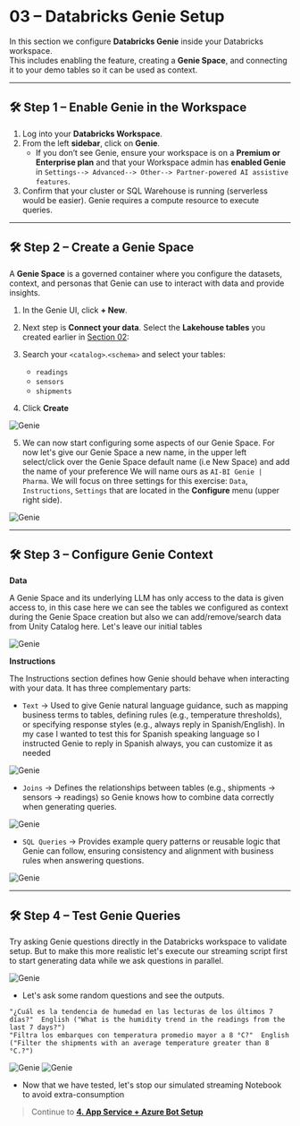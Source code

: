 # 03 – Databricks Genie Setup

In this section we configure **Databricks Genie** inside your Databricks workspace.  
This includes enabling the feature, creating a **Genie Space**, and connecting it to your demo tables so it can be used as context.  

---

## 🛠️ Step 1 – Enable Genie in the Workspace

1. Log into your **Databricks Workspace**.  
2. From the left **sidebar**, click on **Genie**.  
   - If you don’t see Genie, ensure your workspace is on a **Premium or Enterprise plan** and that your Workspace admin has **enabled Genie** in `Settings--> Advanced--> Other--> Partner-powered AI assistive features`.  
3. Confirm that your cluster or SQL Warehouse is running (serverless would be easier). Genie requires a compute resource to execute queries.  

---

## 🛠️ Step 2 – Create a Genie Space

A **Genie Space** is a governed container where you configure the datasets, context, and personas that Genie can use to interact with data and provide insights.

1. In the Genie UI, click **+ New**.    
2. Next step is **Connect your data**. Select the **Lakehouse tables** you created earlier in [Section 02](./02-databricks-prep.md):
   
3. Search your `<catalog>`.`<schema>` and select your tables: 
   - `readings`  
   - `sensors`  
   - `shipments`  
4. Click **Create**


![Genie](img/genie-setup.png)

5. We can now start configuring some aspects of our Genie Space. For now let's give our Genie Space a new name, in the upper left select/click over the Genie Space default name (i.e New Space) and add the name of your preference
   We will name ours as `AI-BI Genie | Pharma`. We will focus on three settings for this exercise:  `Data`, `Instructions`, `Settings` that are located in the **Configure** menu (upper right side).

![Genie](img/genie-setup1.png)

---

## 🛠️ Step 3 – Configure Genie Context

**Data**

A Genie Space and its underlying LLM has only access to the data is given access to, in this case here we can see the tables we configured as context during the Genie Space creation but also we can add/remove/search data from Unity Catalog here.
Let's leave our initial tables

![Genie](img/genie-setup2.png)


**Instructions**

The Instructions section defines how Genie should behave when interacting with your data. It has three complementary parts:

- `Text` → Used to give Genie natural language guidance, such as mapping business terms to tables, defining rules (e.g., temperature thresholds), or specifying response styles (e.g., always reply in Spanish/English). In my case I wanted to test this for     Spanish speaking language so I instructed Genie to reply in Spanish always, you can customize it as needed

![Genie](img/genie-setup3.png) 

- `Joins` → Defines the relationships between tables (e.g., shipments → sensors → readings) so Genie knows how to combine data correctly when generating queries.

![Genie](img/genie-setup4.png) 

- `SQL Queries` → Provides example query patterns or reusable logic that Genie can follow, ensuring consistency and alignment with business rules when answering questions.

![Genie](img/genie-setup5.png) 


---

## 🛠️ Step 4 – Test Genie Queries

Try asking Genie questions directly in the Databricks workspace to validate setup. But to make this more realistic let's execute our streaming script first to start generating data while we ask questions in parallel.

![Genie](img/genie-setup6.png) 


- Let's ask some random questions and see the outputs.

```text
"¿Cuál es la tendencia de humedad en las lecturas de los últimos 7 días?"  English ("What is the humidity trend in the readings from the last 7 days?")
"Filtra los embarques con temperatura promedio mayor a 8 °C?"  English ("Filter the shipments with an average temperature greater than 8 °C.?")
```


![Genie](img/genie-setup7.png) 
![Genie](img/genie-setup8.png) 


- Now that we have tested, let's stop our simulated streaming Notebook to avoid extra-consumption


> Continue to **[4. App Service + Azure Bot Setup](04-app-service-azurebot-setup.md)**


